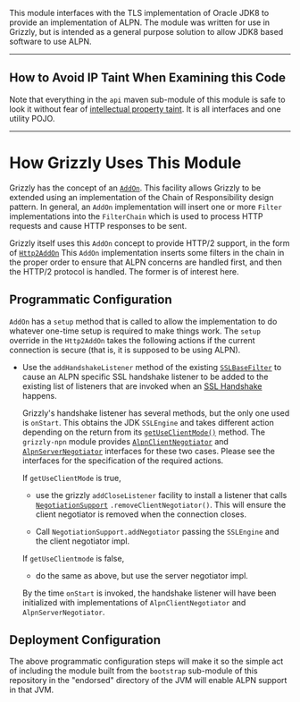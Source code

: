 This module interfaces with the TLS implementation of Oracle JDK8 to
provide an implementation of ALPN.  The module was written for use in
Grizzly, but is intended as a general purpose solution to allow JDK8
based software to use ALPN.

---

## How to Avoid IP Taint When Examining this Code

Note that everything in the `api` maven sub-module of this module is
safe to look it without fear of
[intellectual property taint](http://thekroliks.typepad.com/whereas/2009/03/inlicensing-technology-3-things-you-need-to-avoid-tainting.html).
It is all interfaces and one utility POJO.

---

# How Grizzly Uses This Module

Grizzly has the concept of an
[`AddOn`](https://github.com/javaee/grizzly/blob/e0e9200479851078d9cf2bad1cf29fa72f525437/modules/http-server/src/main/java/org/glassfish/grizzly/http/server/AddOn.java).
This facility allows Grizzly to be extended using an implementation of
the Chain of Responsibility design pattern.  In general, an `AddOn`
implementation will insert one or more `Filter` implementations into the
`FilterChain` which is used to process HTTP requests and cause HTTP
responses to be sent.

Grizzly itself uses this `AddOn` concept to provide HTTP/2 support, in
the form of
[`Http2AddOn`](https://github.com/javaee/grizzly/blob/e0e9200479851078d9cf2bad1cf29fa72f525437/modules/http2/src/main/java/org/glassfish/grizzly/http2/Http2AddOn.java)
This `AddOn` implementation inserts some filters in the chain in the
proper order to ensure that ALPN concerns are handled first, and then
the HTTP/2 protocol is handled.  The former is of interest here.

## Programmatic Configuration

`AddOn` has a `setup` method that is called to allow the implementation
to do whatever one-time setup is required to make things work.  The
`setup` override in the `Http2AddOn` takes the following actions if the
current connection is secure (that is, it is supposed to be using ALPN).

* Use the `addHandshakeListener` method of the existing
  [`SSLBaseFilter`](https://github.com/javaee/grizzly/blob/e0e9200479851078d9cf2bad1cf29fa72f525437/modules/grizzly/src/main/java/org/glassfish/grizzly/ssl/SSLBaseFilter.java)
  to cause an ALPN specific SSL handshake listener to be added to the
  existing list of listeners that are invoked when an
  [SSL Handshake](https://www.ibm.com/support/knowledgecenter/en/SSFKSJ_7.1.0/com.ibm.mq.doc/sy10660_.htm)
  happens.

    Grizzly's handshake listener has several methods, but the only one
    used is `onStart`.  This obtains the JDK `SSLEngine` and takes
    different action depending on the return from its
    [`getUseClientMode()`](https://docs.oracle.com/javase/8/docs/api/javax/net/ssl/SSLEngine.html#getUseClientMode--)
    method.  The `grizzly-npn` module provides
    [`AlpnClientNegotiator`](https://github.com/javaee/grizzly-npn/blob/bfa03914bf4222fd22f7710d1deb352b55de0b82/api/src/main/java/org/glassfish/grizzly/npn/AlpnClientNegotiator.java)
    and
    [`AlpnServerNegotiator`](https://github.com/javaee/grizzly-npn/blob/bfa03914bf4222fd22f7710d1deb352b55de0b82/api/src/main/java/org/glassfish/grizzly/npn/AlpnServerNegotiator.java)
    interfaces for these two cases.  Please see the interfaces for the
    specification of the required actions.

    If `getUseClientMode` is true,

    * use the grizzly `addCloseListener` facility to install a listener
    that calls
    [`NegotiationSupport`](https://github.com/javaee/grizzly-npn/blob/bfa03914bf4222fd22f7710d1deb352b55de0b82/api/src/main/java/org/glassfish/grizzly/npn/NegotiationSupport.java)
    `.removeClientNegotiator()`.  This will ensure the client negotiator
    is removed when the connection closes.

    * Call `NegotiationSupport.addNegotiator` passing the `SSLEngine`
    and the client negotiator impl.

    If `getUseClientmode` is false,

    * do the same as above, but use the server negotiator impl.

    By the time `onStart` is invoked, the handshake listener will have
    been initialized with implementations of `AlpnClientNegotiator` and
    `AlpnServerNegotiator`.  

## Deployment Configuration

The above programmatic configuration steps will make it so the simple
act of including the module built from the `bootstrap` sub-module of
this repository in the "endorsed" directory of the JVM will enable ALPN
support in that JVM.
